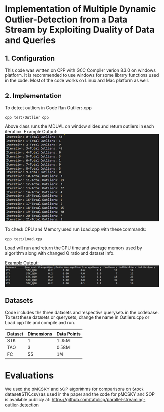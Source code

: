# Implementation of Multiple Dynamic Outlier-Detection from a Data Stream by Exploiting Duality of Data and Queries

## 1. Configuration

This code was written on CPP with GCC Compiler verion 8.3.0 on windows platform. It is recommended to use windows for some library functions used in the code. Most of the code works on Linux and Mac platform as well.

## 2. Implementation

To detect outliers in Code Run Outliers.cpp 

    cpp test/Outlier.cpp

Above class runs the MDUAL on window slides and return outliers in each iteration.
Example Output:
![Output 1](output/Fig1.png?raw=true "Outlier")

To check CPU and Memory used run Load.cpp with these commands:

    cpp test/Load.cpp

Load will run and return the CPU time and average memory used by algorithm along with changed Q ratio and dataset info.

Example Output:
![Output 2](output/Fig2.png?raw=true "Outlier")

## Datasets
Code includes the three datasets and respective querysets in the codebase. To test these datasets or querysets, change the name in Outliers.cpp or Load.cpp file and compile and run. 

|Dataset|Dimensions|Data Points|
|-------|----------|-----------|
| STK   |   1      |    1.05M  |
| TAO   |   3      |    0.58M  |
| FC    |   55     |    1M     |

# Evaluations

We used the pMCSKY and SOP algorithms for comparisons on Stock dataset(STK.csv) as used in the paper and the code for pMCSKY and SOP is available publicly at: https://github.com/tatoliop/parallel-streaming-outlier-detection 
